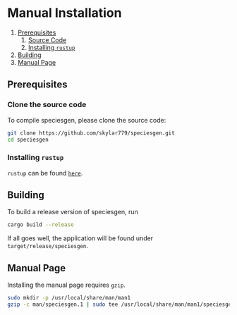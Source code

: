 # Manual Installation

1. [Prerequisites](#prerequisites)
    1. [Source Code](#clone-the-source-code)
    2. [Installing `rustup`](#installing-rustup)
2. [Building](#building)
3. [Manual Page](#manual-page)

## Prerequisites

### Clone the source code

To compile speciesgen, please clone the source code:

```sh
git clone https://github.com/skylar779/speciesgen.git
cd speciesgen
```

### Installing `rustup`
`rustup` can be found [`here`](https://rustup.rs/).

## Building

To build a release version of speciesgen, run

```sh
cargo build --release
```

If all goes well, the application will be found under `target/release/speciesgen`.

## Manual Page

Installing the manual page requires `gzip`.

```sh
sudo mkdir -p /usr/local/share/man/man1
gzip -c man/speciesgen.1 | sudo tee /usr/local/share/man/man1/speciesgen.1.gz > /dev/null
```

